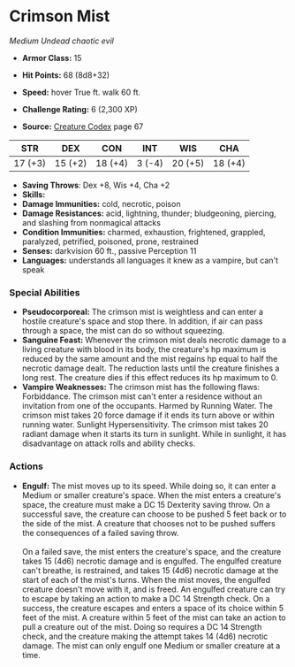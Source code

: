 # Crimson Mist

*Medium* *Undead* *chaotic evil*

- **Armor Class:** 15
- **Hit Points:** 68 (8d8+32)
- **Speed:** hover True ft. walk 60 ft.

- **Challenge Rating:** 6 (2,300 XP)
- **Source:** [Creature Codex](https://koboldpress.com/kpstore/product/creature-codex-for-5th-edition-dnd) page 67

| STR | DEX | CON | INT | WIS | CHA |
| --- | --- | --- | --- | --- | --- |
| 17 (+3) | 15 (+2) | 18 (+4) | 3 (-4) | 20 (+5) | 18 (+4) |

- **Saving Throws**: Dex +8, Wis +4, Cha +2
- **Skills:** 
- **Damage Immunities:** cold, necrotic, poison
- **Damage Resistances:** acid, lightning, thunder; bludgeoning, piercing, and slashing from nonmagical attacks
- **Condition Immunities:** charmed, exhaustion, frightened, grappled, paralyzed, petrified, poisoned, prone, restrained
- **Senses:** darkvision 60 ft., passive Perception 11
- **Languages:** understands all languages it knew as a vampire, but can't speak

### Special Abilities

- **Pseudocorporeal:** The crimson mist is weightless and can enter a hostile creature's space and stop there. In addition, if air can pass through a space, the mist can do so without squeezing.
- **Sanguine Feast:** Whenever the crimson mist deals necrotic damage to a living creature with blood in its body, the creature's hp maximum is reduced by the same amount and the mist regains hp equal to half the necrotic damage dealt. The reduction lasts until the creature finishes a long rest. The creature dies if this effect reduces its hp maximum to 0.
- **Vampire Weaknesses:** The crimson mist has the following flaws:
Forbiddance. The crimson mist can't enter a residence without an invitation from one of the occupants.
Harmed by Running Water. The crimson mist takes 20 force damage if it ends its turn above or within running water.
Sunlight Hypersensitivity. The crimson mist takes 20 radiant damage when it starts its turn in sunlight. While in sunlight, it has disadvantage on attack rolls and ability checks.

### Actions

- **Engulf:** The mist moves up to its speed. While doing so, it can enter a Medium or smaller creature's space. When the mist enters a creature's space, the creature must make a DC 15 Dexterity saving throw. On a successful save, the creature can choose to be pushed 5 feet back or to the side of the mist. A creature that chooses not to be pushed suffers the consequences of a failed saving throw.<br><br>On a failed save, the mist enters the creature's space, and the creature takes 15 (4d6) necrotic damage and is engulfed. The engulfed creature can't breathe, is restrained, and takes 15 (4d6) necrotic damage at the start of each of the mist's turns. When the mist moves, the engulfed creature doesn't move with it, and is freed. An engulfed creature can try to escape by taking an action to make a DC 14 Strength check. On a success, the creature escapes and enters a space of its choice within 5 feet of the mist. A creature within 5 feet of the mist can take an action to pull a creature out of the mist. Doing so requires a DC 14 Strength check, and the creature making the attempt takes 14 (4d6) necrotic damage. The mist can only engulf one Medium or smaller creature at a time.


